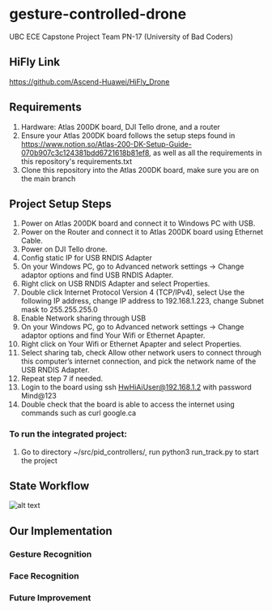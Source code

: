 # gesture-controlled-drone
UBC ECE Capstone Project Team PN-17 (University of Bad Coders)

## HiFly Link
https://github.com/Ascend-Huawei/HiFly_Drone

## Requirements 
1. Hardware: Atlas 200DK board, DJI Tello drone, and a router
2. Ensure your Atlas 200DK board follows the setup steps found in https://www.notion.so/Atlas-200-DK-Setup-Guide-070b907c3c124381bdd6721618b81ef8, as well as all the requirements in this repository's requirements.txt 
3. Clone this repository into the Atlas 200DK board, make sure you are on the main branch

## Project Setup Steps
1. Power on Atlas 200DK board and connect it to Windows PC with USB. 
2. Power on the Router and connect it to Atlas 200DK board using Ethernet Cable.
3. Power on DJI Tello drone.
4. Config static IP for USB RNDIS Adapter
5. On your Windows PC, go to Advanced network settings -> Change adaptor options and find USB RNDIS Adapter.
6. Right click on USB RNDIS Adapter and select Properties.
7. Double click Internet Protocol Version 4 (TCP/IPv4), select Use the following IP address, change IP address to 192.168.1.223, change Subnet mask to 255.255.255.0
8. Enable Network sharing through USB
9. On your Windows PC, go to Advanced network settings -> Change adaptor options and find Your Wifi or Ethernet Apapter.
10. Right click on Your Wifi or Ethernet Apapter and select Properties.
11. Select sharing tab, check Allow other network users to connect through this computer’s internet connection, and pick the network name of the USB RNDIS Adapter.
12. Repeat step 7 if needed.
13. Login to the board using ssh HwHiAiUser@192.168.1.2 with password Mind@123
14. Double check that the board is able to access the internet using commands such as curl google.ca

### To run the integrated project: 
1. Go to directory  ~/src/pid_controllers/, run python3 run_track.py to start the project


## State Workflow
![alt text](https://postimg.cc/XZPdTfFr)

## Our Implementation

### Gesture Recognition

### Face Recognition

### Future Improvement
